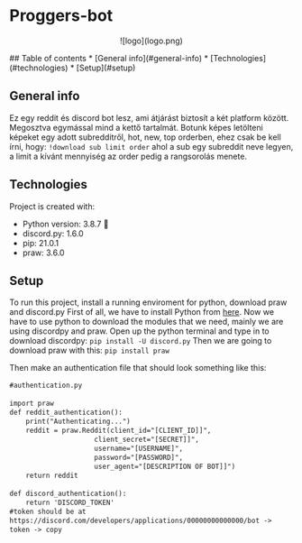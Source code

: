 # Proggers-bot
<p align="center">![logo](logo.png)</p>
## Table of contents
* [General info](#general-info)
* [Technologies](#technologies)
* [Setup](#setup)

## General info
Ez egy reddit és discord bot lesz, ami átjárást biztosít a két platform között. Megosztva egymással mind a kettő tartalmát. Botunk képes letölteni képeket egy adott subredditről, hot, new, top orderben, ehez csak be kell írni, hogy: `!download sub limit order` ahol a sub egy subreddit neve legyen, a limit a kívánt mennyiség az order pedig a rangsorolás menete.

## Technologies
Project is created with:
* Python version: 3.8.7 :snake:
* discord.py: 1.6.0
* pip: 21.0.1
* praw: 3.6.0

## Setup
To run this project, install a running enviroment for python, download praw and discord.py 
First of all, we have to install Python from [here](https://www.python.org/ftp/python/3.9.2/python-3.9.2-amd64.exe).
Now we have to use python to download the modules that we need, mainly we are using discordpy and praw. 
Open up the python terminal and type in to download discordpy: `pip install -U discord.py`
Then we are going to download praw with this: `pip install praw`


Then make an authentication file that should look something like this:
```
#authentication.py

import praw
def reddit_authentication():
    print("Authenticating...")
    reddit = praw.Reddit(client_id="[CLIENT_ID]]",
                     client_secret="[SECRET]]",
                     username="[USERNAME]",
                     password="[PASSWORD]",
                     user_agent="[DESCRIPTION OF BOT]]")
    return reddit

def discord_authentication():
    return 'DISCORD_TOKEN'
#token should be at https://discord.com/developers/applications/00000000000000/bot -> token -> copy
```
